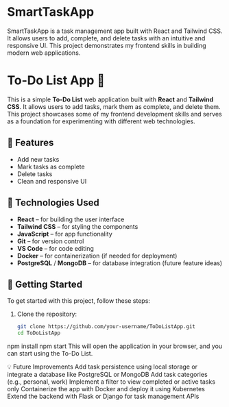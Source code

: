 # SmartTaskApp
SmartTaskApp is a task management app built with React and Tailwind CSS. It allows users to add, complete, and delete tasks with an intuitive and responsive UI. This project demonstrates my frontend skills in building modern web applications.
# To-Do List App 🚀

This is a simple **To-Do List** web application built with **React** and **Tailwind CSS**. It allows users to add tasks, mark them as complete, and delete them. This project showcases some of my frontend development skills and serves as a foundation for experimenting with different web technologies.

## 🔹 Features
- Add new tasks
- Mark tasks as complete
- Delete tasks
- Clean and responsive UI

## 🔧 Technologies Used
- **React** – for building the user interface
- **Tailwind CSS** – for styling the components
- **JavaScript** – for app functionality
- **Git** – for version control
- **VS Code** – for code editing
- **Docker** – for containerization (if needed for deployment)
- **PostgreSQL** / **MongoDB** – for database integration (future feature ideas)

## 🚀 Getting Started

To get started with this project, follow these steps:

1. Clone the repository:
   ```bash
   git clone https://github.com/your-username/ToDoListApp.git
   cd ToDoListApp
npm install
npm start
This will open the application in your browser, and you can start using the To-Do List.

💡 Future Improvements
Add task persistence using local storage or integrate a database like PostgreSQL or MongoDB
Add task categories (e.g., personal, work)
Implement a filter to view completed or active tasks only
Containerize the app with Docker and deploy it using Kubernetes
Extend the backend with Flask or Django for task management APIs
